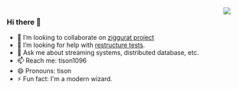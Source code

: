 <img align="right" src="https://github-readme-stats.vercel.app/api?username=tisonkun&show_icons=true&icon_color=CE1D2D&text_color=718096&bg_color=00000000&hide_title=true&hide_border=true" />

### Hi there 👋

- 👯 I’m looking to collaborate on [ziggurat project](https://github.com/ziggurat-project/overmind)
- 🤔 I’m looking for help with [restructure tests](https://github.com/pingcap/tidb/issues/26022).
- 💬 Ask me about streaming systems, distributed database, etc.
- 📫 Reach me: tison1096
- 😄 Pronouns: tison
- ⚡ Fun fact: I'm a modern wizard.
